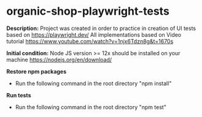 # organic-shop-playwright-tests

<b>Description:</b>
Project was created in order to practice in creation of UI tests based on https://playwright.dev/
All implementations based on Video tutorial https://www.youtube.com/watch?v=1njx6Tdzn8g&t=1670s

<b>Initial condition:</b>
Node JS version >= 12x should be installed on your machine https://nodejs.org/en/download/ 

<b>Restore npm packages</b>
 - Run the following command in the root directory "npm install"

<b>Run tests</b>
 - Run the following command in the root directory "npm test"
